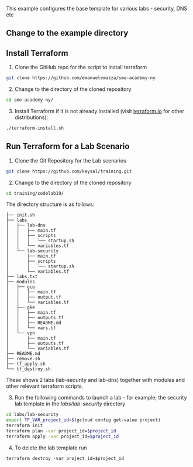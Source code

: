 This example configures the base template for various labs - security, DNS etc

## Change to the example directory

## Install Terraform

1. Clone the GitHub repo for the script to install terraform
```sh
git clone https://github.com/emanuelemazza/sme-academy-ny
```
2. Change to the directory of the cloned repository
```sh
cd sme-academy-ny/
```
3. Install Terraform if it is not already installed (visit [terraform.io](https://terraform.io) for other distributions):

```sh
./terraform-install.sh
```

## Run Terraform for a Lab Scenario
1. Clone the Git Repository for the Lab scenarios
```sh
git clone https://github.com/kaysal/training.git
```
2. Change to the directory of the cloned repository
```sh
cd training/codelab19/
```
The directory structure is as follows:
```
├── init.sh
├── labs
│   ├── lab-dns
│   │   ├── main.tf
│   │   ├── scripts
│   │   │   └── startup.sh
│   │   └── variables.tf
│   └── lab-security
│       ├── main.tf
│       ├── scripts
│       │   └── startup.sh
│       └── variables.tf
├── labs.txt
├── modules
│   ├── gce
│   │   ├── main.tf
│   │   ├── output.tf
│   │   └── variables.tf
│   ├── gke
│   │   ├── main.tf
│   │   ├── outputs.tf
│   │   ├── README.md
│   │   └── vars.tf
│   └── vpn
│       ├── main.tf
│       ├── outputs.tf
│       └── variables.tf
├── README.md
├── remove.sh
├── tf_apply.sh
└── tf_destroy.sh
```

These shows 2 labs (lab-security and lab-dns) together with modules and other relevant terraform scripts.

3. Run the following commands to launch a lab - for example; the security lab template in the *labs/lab-security* directory
```sh
cd labs/lab-security
export TF_VAR_project_id=$(gcloud config get-value project)
terraform init
terraform plan -var project_id=$project_id
terraform apply -var project_id=$project_id
```
4. To delete the lab template run
```
terraform destroy -var project_id=$project_id
```
